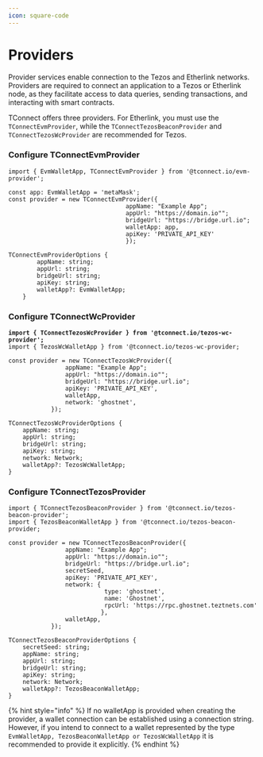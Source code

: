 ```yaml
---
icon: square-code
---
```


# Providers

Provider services enable connection to the Tezos and Etherlink networks. Providers are required to connect an application to a Tezos or Etherlink node, as they facilitate access to data queries, sending transactions, and interacting with smart contracts.

TConnect offers three providers. For Etherlink, you must use the `TConnectEvmProvider`, while the `TConnectTezosBeaconProvider` and `TConnectTezosWcProvider` are recommended for Tezos.

### &#x20;Configure TConnectEvmProvider

```
import { EvmWalletApp, TConnectEvmProvider } from '@tconnect.io/evm-provider';

const app: EvmWalletApp = 'metaMask';
const provider = new TConnectEvmProvider({ 
                                 appName: "Example App";
                                 appUrl: "https://domain.io"";
                                 bridgeUrl: "https://bridge.url.io";
                                 walletApp: app,
                                 apiKey: 'PRIVATE_API_KEY' 
                                 });
```

```
TConnectEvmProviderOptions { 
        appName: string;
        appUrl: string;
        bridgeUrl: string;
        apiKey: string; 
        walletApp?: EvmWalletApp; 
    }
```

### Configure TConnectWcProvider

<pre><code><strong>import { TConnectTezosWcProvider } from '@tconnect.io/tezos-wc-provider';
</strong>import { TezosWcWalletApp } from '@tconnect.io/tezos-wc-provider;

const provider = new TConnectTezosWcProvider({
				appName: "Example App";
				appUrl: "https://domain.io"";
				bridgeUrl: "https://bridge.url.io";
				apiKey: 'PRIVATE_API_KEY',
				walletApp,
				network: 'ghostnet',
			});
</code></pre>

```
TConnectTezosWcProviderOptions {
	appName: string;
	appUrl: string;
	bridgeUrl: string;
	apiKey: string;
	network: Network;
	walletApp?: TezosWcWalletApp;
}
```

### Configure TConnectTezosProvider

```
import { TConnectTezosBeaconProvider } from '@tconnect.io/tezos-beacon-provider';
import { TezosBeaconWalletApp } from '@tconnect.io/tezos-beacon-provider;

const provider = new TConnectTezosBeaconProvider({
				appName: "Example App";
				appUrl: "https://domain.io"";
				bridgeUrl: "https://bridge.url.io";
				secretSeed,
				apiKey: 'PRIVATE_API_KEY',
				network: { 
				           type: 'ghostnet',
				           name: 'Ghostnet',
				           rpcUrl: 'https://rpc.ghostnet.teztnets.com'
				          },
				walletApp,
			});
```

```
TConnectTezosBeaconProviderOptions {
    secretSeed: string;
    appName: string;
    appUrl: string;
    bridgeUrl: string;
    apiKey: string;
    network: Network;
    walletApp?: TezosBeaconWalletApp;
}
```

{% hint style="info" %}
If no walletApp is provided when creating the provider, a wallet connection can be established using a connection string. However, if you intend to connect to a wallet represented by the type `EvmWalletApp, TezosBeaconWalletApp or TezosWcWalletApp` it is recommended to provide it explicitly.
{% endhint %}
